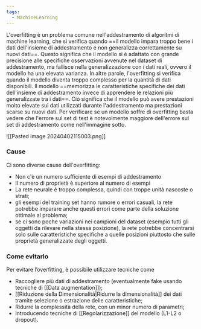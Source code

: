 ```yaml
---
tags:
  - MachineLearning
---
```

L'overfitting è un problema comune nell'addestramento di algoritmi di machine learning, che si verifica quando ==il modello impara troppo bene i dati dell'insieme di addestramento e non generalizza correttamente su nuovi dati==.
Questo significa che il modello si è adattato con grande precisione alle specifiche osservazioni avvenute nel dataset di addestramento, ma fallisce nella generalizzazione con i dati reali, ovvero il modello ha una elevata varianza.
In altre parole, l'overfitting si verifica quando il modello diventa troppo complesso per la quantità di dati disponibili. Il modello ==memorizza le caratteristiche specifiche dei dati dell'insieme di addestramento invece di apprendere le relazioni più generalizzate tra i dati==. Ciò significa che il modello può avere prestazioni molto elevate sui dati utilizzati durante l'addestramento ma prestazioni scarse su nuovi dati.
Per verificare se un modello soffre di overfitting basta vedere che l'errore sul set di test è notevolmente maggiore dell'errore sul set di addestramento come nell'immagine sotto.

![[Pasted image 20240402115003.png]]

### Cause

Ci sono diverse cause dell'overfitting:
* Non c'è un numero sufficiente di esempi di addestramento
* Il numero di proprietà è superiore al numero di esempi
* La rete neurale è troppo complessa, quindi  con troppe unità nascoste o strati;
* gli esempi del training set hanno rumore o errori casuali, la rete potrebbe imparare anche questi errori come parte della soluzione ottimale al problema;
* se ci sono poche variazioni nei campioni del dataset (esempio tutti gli oggetti da rilevare nella stessa posizione), la rete potrebbe concentrarsi solo sulle caratteristiche specifiche a quelle posizioni piuttosto che sulle proprietà generalizzate degli oggetti.

### Come evitarlo

Per evitare l’overfitting, è possibile utilizzare tecniche come
* Raccogliere più dati di addestramento (eventualmente fake usando tecniche di [[Data augmentation]]);
* [[Riduzione della Dimensionalità|Ridurre la dimensionalità]] dei dati tramite selezione o estrazione delle caratteristiche;
* Ridurre la complessità della rete, con un minor numero di parametri;
* Introducendo tecniche di [[Regolarizzazione]] del modello (L1-L2 o dropout).
